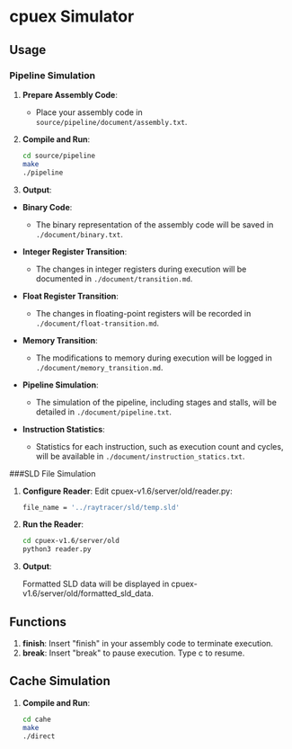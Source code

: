 # cpuex Simulator

## Usage

### Pipeline Simulation

1. **Prepare Assembly Code**:
   - Place your assembly code in `source/pipeline/document/assembly.txt`.

2. **Compile and Run**:
   ```bash
   cd source/pipeline
   make
   ./pipeline

3. **Output**:

- **Binary Code**:
  - The binary representation of the assembly code will be saved in `./document/binary.txt`.

- **Integer Register Transition**:
  - The changes in integer registers during execution will be documented in `./document/transition.md`.

- **Float Register Transition**:
  - The changes in floating-point registers will be recorded in `./document/float-transition.md`.

- **Memory Transition**:
  - The modifications to memory during execution will be logged in `./document/memory_transition.md`.

- **Pipeline Simulation**:
  - The simulation of the pipeline, including stages and stalls, will be detailed in `./document/pipeline.txt`.

- **Instruction Statistics**:
  - Statistics for each instruction, such as execution count and cycles, will be available in `./document/instruction_statics.txt`.



###SLD File Simulation

1. **Configure Reader**:
    Edit cpuex-v1.6/server/old/reader.py:
    ```bash
    file_name = '../raytracer/sld/temp.sld'

2. **Run the Reader**:
    ```bash
    cd cpuex-v1.6/server/old
    python3 reader.py

3. **Output**:

    Formatted SLD data will be displayed in cpuex-v1.6/server/old/formatted_sld_data.

## Functions

1. **finish**:
 Insert "finish" in your assembly code to terminate execution.
2. **break**:
 Insert "break" to pause execution. Type c to resume.

## Cache Simulation

1. **Compile and Run**:
    ```bash
    cd cahe
    make
    ./direct
